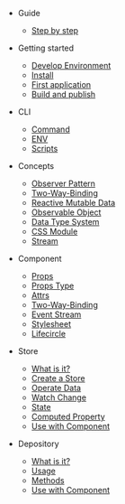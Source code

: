 - Guide
  - [Step by step](./guide.md)

- Getting started
  - [Develop Environment](getting-started/dev-env.md)
  - [Install](getting-started/install.md)
  - [First application](getting-started/first-app.md)
  - [Build and publish](getting-started/build-and-publish.md)

- CLI
  - [Command](cli/command.md)
  - [ENV](cli/dotenv.md)
  - [Scripts](cli/scripts.md)

- Concepts
  - [Observer Pattern](concepts/observer-pattern.md)
  - [Two-Way-Binding](concepts/two-way-binding.md)
  - [Reactive Mutable Data](concepts/reactive-mutable-data.md)
  - [Observable Object](concepts/observable-object.md)
  - [Data Type System](concepts/data-type-system.md)
  - [CSS Module](concepts/css-module.md)
  - [Stream](concepts/stream.md)

- Component
  - [Props](component/props.md)
  - [Props Type](component/props-type.md)
  - [Attrs](component/attrs.md)
  - [Two-Way-Binding](component/two-way-binding.md)
  - [Event Stream](component/event-stream.md)
  - [Stylesheet](component/stylesheet.md)
  - [Lifecircle](component/lifecircle.md)

- Store
  - [What is it?](store/overview.md)
  - [Create a Store](store/create-store.md)
  - [Operate Data](store/operate-data.md)
  - [Watch Change](store/watch.md)
  - [State](store/state.md)
  - [Computed Property](store/computed-property.md)
  - [Use with Component](store/with-component.md)

- Depository
  - [What is it?](depository/overview.md)
  - [Usage](depository/usage.md)
  - [Methods](depository/methods.md)
  - [Use with Component](depository/with-component.md)


<!--
- Navigation
- Stream
- Operators
- Builtin-Components
- Builtin-Hooks
- Style/CSS
- Model
- Animation
- Internationalization
- Cross-platform
- Contribute Guide
- Thanks
-->
